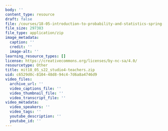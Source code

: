 ```yaml
---
body: ''
content_type: resource
draft: false
file: /courses/18-05-introduction-to-probability-and-statistics-spring-2022/mit18_05_s22_studio4-teachers.zip
file_size: 297383
file_type: application/zip
image_metadata:
  caption: ''
  credit: ''
  image-alt: ''
learning_resource_types: []
license: https://creativecommons.org/licenses/by-nc-sa/4.0/
resourcetype: Other
title: mit18_05_s22_studio4-teachers.zip
uid: c6529d0c-8104-48d8-94c4-7d6a8a4746d9
video_files:
  archive_url: ''
  video_captions_file: ''
  video_thumbnail_file: ''
  video_transcript_file: ''
video_metadata:
  video_speakers: ''
  video_tags: ''
  youtube_description: ''
  youtube_id: ''
---
```


